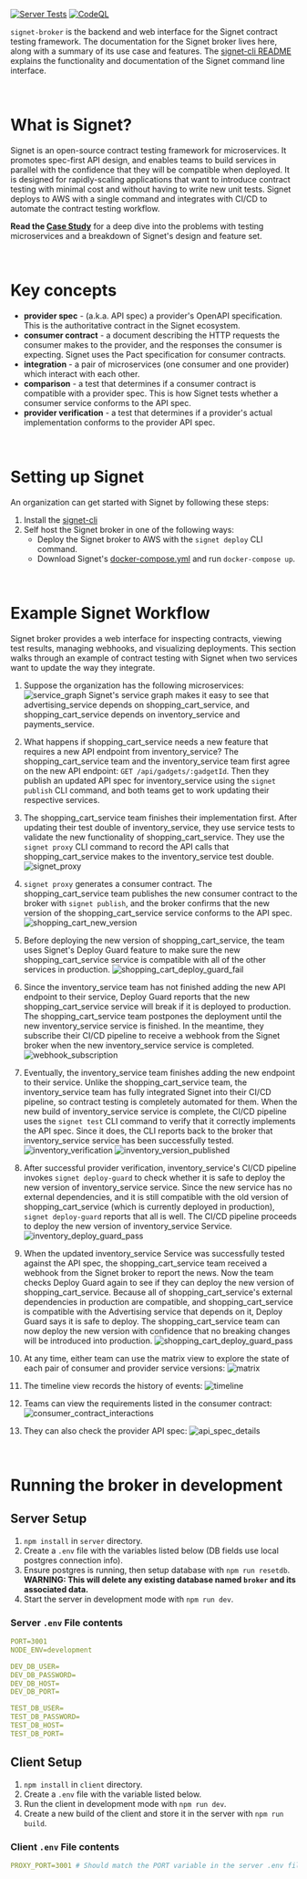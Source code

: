 [![Server Tests](https://github.com/contract-testing-framework/broker/actions/workflows/test_server.yml/badge.svg)](https://github.com/contract-testing-framework/broker/actions/workflows/test_server.yml)
[![CodeQL](https://github.com/contract-testing-framework/broker/actions/workflows/github-code-scanning/codeql/badge.svg)](https://github.com/contract-testing-framework/broker/actions/workflows/github-code-scanning/codeql)

`signet-broker` is the backend and web interface for the Signet contract testing framework. The documentation for the Signet broker lives here, along with a summary of its use case and features. The [signet-cli README](https://github.com/signet-framework/signet-cli) explains the functionality and documentation of the Signet command line interface.

&nbsp;  

# What is Signet?

Signet is an open-source contract testing framework for microservices. It promotes spec-first API design, and enables teams to build services in parallel with the confidence that they will be compatible when deployed. It is designed for rapidly-scaling applications that want to introduce contract testing with minimal cost and without having to write new unit tests. Signet deploys to AWS with a single command and integrates with CI/CD to automate the contract testing workflow.

**Read the [Case Study](https://signet-framework.dev/)** for a deep dive into the problems with testing microservices and a breakdown of Signet's design and feature set.

&nbsp;

# Key concepts
- **provider spec** - (a.k.a. API spec) a provider's OpenAPI specification. This is the authoritative contract in the Signet ecosystem.
- **consumer contract** - a document describing the HTTP requests the consumer makes to the provider, and the responses the consumer is expecting. Signet uses the Pact specification for consumer contracts.
- **integration** - a pair of microservices (one consumer and one provider) which interact with each other.
- **comparison** - a test that determines if a consumer contract is compatible with a provider spec. This is how Signet tests whether a consumer service conforms to the API spec.
- **provider verification** - a test that determines if a provider's actual implementation conforms to the provider API spec.

&nbsp;

# Setting up Signet

An organization can get started with Signet by following these steps:
1. Install the [signet-cli](https://github.com/signet-framework/signet-cli)
2. Self host the Signet broker in one of the following ways:
   - Deploy the Signet broker to AWS with the `signet deploy` CLI command.
   - Download Signet's [docker-compose.yml](https://github.com/signet-framework/signet-broker/blob/main/server/docker-compose.yml) and run `docker-compose up`.

&nbsp;

# Example Signet Workflow

Signet broker provides a web interface for inspecting contracts, viewing test results, managing webhooks, and visualizing deployments. This section walks through an example of contract testing with Signet when two services want to update the way they integrate.

1. Suppose the organization has the following microservices:
![service_graph](https://github.com/signet-framework/signet-broker/blob/main/readme_assets/service_graph.png)
Signet's service graph makes it easy to see that advertising_service depends on shopping_cart_service, and shopping_cart_service depends on inventory_service and payments_service.

1. What happens if shopping_cart_service needs a new feature that requires a new API endpoint from inventory_service? The shopping_cart_service team and the inventory_service team first agree on the new API endpoint: `GET /api/gadgets/:gadgetId`. Then they publish an updated API spec for inventory_service using the `signet publish` CLI command, and both teams get to work updating their respective services.

2. The shopping_cart_service team finishes their implementation first. After updating their test double of inventory_service, they use service tests to validate the new functionality of shopping_cart_service. They use the `signet proxy` CLI command to record the API calls that shopping_cart_service makes to the inventory_service test double.
![signet_proxy](https://github.com/signet-framework/signet-broker/blob/main/readme_assets/signet_proxy.png)

1. `signet proxy` generates a consumer contract. The shopping_cart_service team publishes the new consumer contract to the broker with `signet publish`, and the broker confirms that the new version of the shopping_cart_service service conforms to the API spec.
![shopping_cart_new_version](https://github.com/signet-framework/signet-broker/blob/main/readme_assets/shopping_cart_new_version.png)

1. Before deploying the new version of shopping_cart_service, the team uses Signet's Deploy Guard feature to make sure the new shopping_cart_service service is compatible with all of the other services in production.
![shopping_cart_deploy_guard_fail](https://github.com/signet-framework/signet-broker/blob/main/readme_assets/shopping_cart_deploy_guard_fail.png)

1. Since the inventory_service team has not finished adding the new API endpoint to their service, Deploy Guard reports that the new shopping_cart_service service will break if it is deployed to production. The shopping_cart_service team postpones the deployment until the new inventory_service service is finished. In the meantime, they subscribe their CI/CD pipeline to receive a webhook from the Signet broker when the new inventory_service service is completed.
![webhook_subscription](https://github.com/signet-framework/signet-broker/blob/main/readme_assets/webhook_subscription.png)

1. Eventually, the inventory_service team finishes adding the new endpoint to their service. Unlike the shopping_cart_service team, the inventory_service team has fully integrated Signet into their CI/CD pipeline, so contract testing is completely automated for them. When the new build of inventory_service service is complete, the CI/CD pipeline uses the `signet test` CLI command to verify that it correctly implements the API spec. Since it does, the CLI reports back to the broker that inventory_service service has been successfully tested.
![inventory_verification](https://github.com/signet-framework/signet-broker/blob/main/readme_assets/inventory_verification.png)
![inventory_version_published](https://github.com/signet-framework/signet-broker/blob/main/readme_assets/inventory_version_published.png)

1. After successful provider verification, inventory_service's CI/CD pipeline invokes `signet deploy-guard` to check whether it is safe to deploy the new version of inventory_service service. Since the new service has no external dependencies, and it is still compatible with the old version of shopping_cart_service (which is currently deployed in production), `signet deploy-guard` reports that all is well. The CI/CD pipeline proceeds to deploy the new version of inventory_service Service.
![inventory_deploy_guard_pass](https://github.com/signet-framework/signet-broker/blob/main/readme_assets/inventory_deploy_guard_pass.png)

1. When the updated inventory_service Service was successfully tested against the API spec, the shopping_cart_service team received a webhook from the Signet broker to report the news. Now the team checks Deploy Guard again to see if they can deploy the new version of shopping_cart_service. Because all of shopping_cart_service's external dependencies in production are compatible, and shopping_cart_service is compatible with the Advertising service that depends on it, Deploy Guard says it is safe to deploy. The shopping_cart_service team can now deploy the new version with confidence that no breaking changes will be introduced into production.
![shopping_cart_deploy_guard_pass](https://github.com/signet-framework/signet-broker/blob/main/readme_assets/shopping_cart_deploy_guard_pass.png)

1. At any time, either team can use the matrix view to explore the state of each pair of consumer and provider service versions:
![matrix](https://github.com/signet-framework/signet-broker/blob/main/readme_assets/comparison_matrix.png)

1. The timeline view records the history of events:
![timeline](https://github.com/signet-framework/signet-broker/blob/main/readme_assets/timeline.png)

1. Teams can view the requirements listed in the consumer contract:
![consumer_contract_interactions](https://github.com/signet-framework/signet-broker/blob/main/readme_assets/consumer_contract_interactions.png)

1. They can also check the provider API spec:
![api_spec_details](https://github.com/signet-framework/signet-broker/blob/main/readme_assets/api_spec_details.png)

&nbsp;
# Running the broker in development

## Server Setup

1. `npm install` in `server` directory.
2. Create a `.env` file with the variables listed below (DB fields use local postgres connection info).
3. Ensure postgres is running, then setup database with `npm run resetdb`. **WARNING: This will delete any existing database named `broker` and its associated data.**
4. Start the server in development mode with `npm run dev`.

### Server `.env` File contents
```yaml
PORT=3001
NODE_ENV=development

DEV_DB_USER=
DEV_DB_PASSWORD=
DEV_DB_HOST=
DEV_DB_PORT=

TEST_DB_USER=
TEST_DB_PASSWORD=
TEST_DB_HOST=
TEST_DB_PORT=
```

## Client Setup

1. `npm install` in `client` directory.
2. Create a `.env` file with the variable listed below.
3. Run the client in development mode with `npm run dev`.
4. Create a new build of the client and store it in the server with `npm run build`.

### Client `.env` File contents

```yaml
PROXY_PORT=3001 # Should match the PORT variable in the server .env file
```
